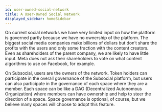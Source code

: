 ```yaml
---
id: user-owned-social-network
title: A User-Owned Social Network
displayed_sidebar: homeSidebar
---
```


On current social networks we have very limited input on how the platform is governed partly
because we have no ownership of the platform. The biggest social media companies make
billions of dollars but don’t share the profits with the users and only some fraction with the
content creators. Even as shareholders of the parent company, we are likely to have little input. 
Meta does not ask their shareholders to vote on what content algorithms to use on Facebook, for example.

On Subsocial, users are the owners of the network. Token holders can participate in the overall
governance of the Subsocial platform, but users can also participate in the governance of each
space where they are a member. Each space can be like a DAO (Decentralized Autonomous
Organization) where members can have ownership and help to steer the direction of a space. 
Space governance is optional, of course, but we believe many spaces will choose to
adopt this feature.
